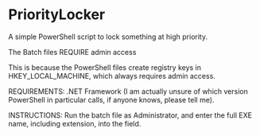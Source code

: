 # PriorityLocker
A simple PowerShell script to lock something at high priority.

The Batch files REQUIRE admin access

This is because the PowerShell files create registry keys in HKEY_LOCAL_MACHINE, which always requires admin access.

REQUIREMENTS: .NET Framework
(I am actually unsure of which version PowerShell in particular calls, if anyone knows, please tell me).

INSTRUCTIONS: Run the batch file as Administrator, and enter the full EXE name, including extension, into the field.

